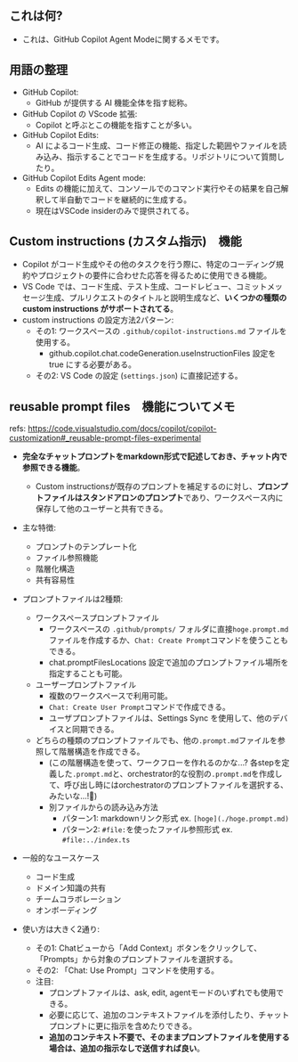 ## これは何?

- これは、GitHub Copilot Agent Modeに関するメモです。

## 用語の整理

- GitHub Copilot:
  - GitHub が提供する AI 機能全体を指す総称。
- GitHub Copilot の VScode 拡張:
  - Copilot と呼ぶとこの機能を指すことが多い。
- GitHub Copilot Edits:
  - AI によるコード生成、コード修正の機能、指定した範囲やファイルを読み込み、指示することでコードを生成する。リポジトリについて質問したり。
- GitHub Copilot Edits Agent mode:
  - Edits の機能に加えて、コンソールでのコマンド実行やその結果を自己解釈して半自動でコードを継続的に生成する。
  - 現在はVSCode insiderのみで提供されてる。

## Custom instructions (カスタム指示)　機能

- Copilot がコード生成やその他のタスクを行う際に、特定のコーディング規約やプロジェクトの要件に合わせた応答を得るために使用できる機能。
- VS Code では、コード生成、テスト生成、コードレビュー、コミットメッセージ生成、プルリクエストのタイトルと説明生成など、**いくつかの種類の custom instructions がサポートされてる**。
- custom instructions の設定方法2パターン:
  - その1: ワークスペースの `.github/copilot-instructions.md` ファイルを使用する。
    - github.copilot.chat.codeGeneration.useInstructionFiles 設定を true にする必要がある。
  - その2: VS Code の設定 (`settings.json`) に直接記述する。

## reusable prompt files　機能についてメモ

refs: https://code.visualstudio.com/docs/copilot/copilot-customization#_reusable-prompt-files-experimental

- **完全なチャットプロンプトをmarkdown形式で記述しておき、チャット内で参照できる機能**。
  - Custom instructionsが既存のプロンプトを補足するのに対し、**プロンプトファイルはスタンドアロンのプロンプト**であり、ワークスペース内に保存して他のユーザーと共有できる。
- 主な特徴:
  - プロンプトのテンプレート化
  - ファイル参照機能
  - 階層化構造
  - 共有容易性
- プロンプトファイルは2種類:
  - ワークスペースプロンプトファイル
    - ワークスペースの `.github/prompts/` フォルダに直接`hoge.prompt.md`ファイルを作成するか、`Chat: Create Prompt`コマンドを使うこともできる。
    - chat.promptFilesLocations 設定で追加のプロンプトファイル場所を指定することも可能。
  - ユーザープロンプトファイル
    - 複数のワークスペースで利用可能。
    - `Chat: Create User Prompt`コマンドで作成できる。
    - ユーザプロンプトファイルは、Settings Sync を使用して、他のデバイスと同期できる。
  - どちらの種類のプロンプトファイルでも、他の`.prompt.md`ファイルを参照して階層構造を作成できる。
    - (この階層構造を使って、ワークフローを作れるのかな...? 各stepを定義した`.prompt.md`と、orchestrator的な役割の`.prompt.md`を作成して、呼び出し時にはorchestratorのプロンプトファイルを選択する、みたいな...!:thinking:)
    - 別ファイルからの読み込み方法
      - パターン1: markdownリンク形式 ex. `[hoge](./hoge.prompt.md)`
      - パターン2: `#file:`を使ったファイル参照形式 ex. `#file:../index.ts`

- 一般的なユースケース
  - コード生成
  - ドメイン知識の共有
  - チームコラボレーション
  - オンボーディング

- 使い方は大きく2通り:
  - その1: Chatビューから「Add Context」ボタンをクリックして、「Prompts」から対象のプロンプトファイルを選択する。
  - その2: 「Chat: Use Prompt」コマンドを使用する。
  - 注目:
    - プロンプトファイルは、ask, edit, agentモードのいずれでも使用できる。
    - 必要に応じて、追加のコンテキストファイルを添付したり、チャットプロンプトに更に指示を含めたりできる。
    - **追加のコンテキスト不要で、そのままプロンプトファイルを使用する場合は、追加の指示なしで送信すれば良い**。
